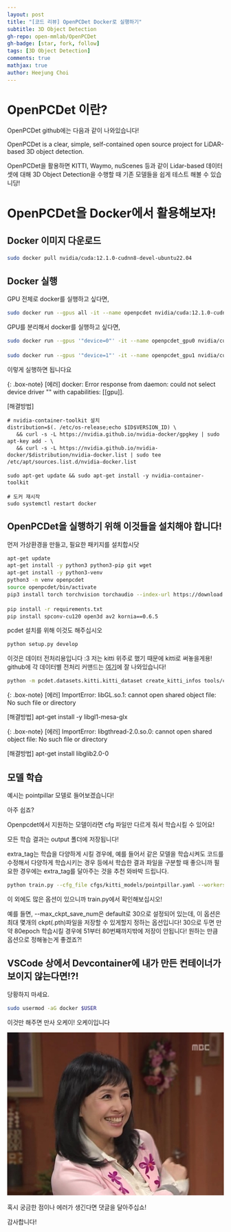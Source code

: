 ```yaml
---
layout: post
title: "[코드 리뷰] OpenPCDet Docker로 실행하기"
subtitle: 3D Object Detection
gh-repo: open-mmlab/OpenPCDet
gh-badge: [star, fork, follow]
tags: [3D Object Detection]
comments: true
mathjax: true
author: Heejung Choi
---
```


# OpenPCDet 이란?
OpenPCDet github에는 다음과 같이 나와있습니다!

OpenPCDet is a clear, simple, self-contained open source project for LiDAR-based 3D object detection.

OpenPCDet을 활용하면 KITTI, Waymo, nuScenes 등과 같이 Lidar-based 데이터셋에 대해 3D Object Detection을 수행할 때 기존 모델들을 쉽게 테스트 해볼 수 있습니당!


# OpenPCDet을 Docker에서 활용해보자!

## Docker 이미지 다운로드
```bash
sudo docker pull nvidia/cuda:12.1.0-cudnn8-devel-ubuntu22.04
```
## Docker 실행
GPU 전체로 docker를 실행하고 싶다면, 
```bash
sudo docker run --gpus all -it --name openpcdet nvidia/cuda:12.1.0-cudnn8-devel-ubuntu22.04
```

GPU를 분리해서 docker를 실행하고 싶다면,
```bash
sudo docker run --gpus '"device=0"' -it --name openpcdet_gpu0 nvidia/cuda:12.1.0-cudnn8-devel-ubuntu22.04

sudo docker run --gpus '"device=1"' -it --name openpcdet_gpu1 nvidia/cuda:12.1.0-cudnn8-devel-ubuntu22.04
```

이렇게 실행하면 됩니다요 

{: .box-note}
[에러] docker: Error response from daemon: could not select device driver "" with capabilities: [[gpu]]. 

[해결방법]
```
# nvidia-container-toolkit 설치
distribution=$(. /etc/os-release;echo $ID$VERSION_ID) \
   && curl -s -L https://nvidia.github.io/nvidia-docker/gpgkey | sudo apt-key add - \
   && curl -s -L https://nvidia.github.io/nvidia-docker/$distribution/nvidia-docker.list | sudo tee /etc/apt/sources.list.d/nvidia-docker.list
   
sudo apt-get update && sudo apt-get install -y nvidia-container-toolkit

# 도커 재시작
sudo systemctl restart docker
```

## OpenPCDet을 실행하기 위해 이것들을 설치해야 합니다!
먼저 가상환경을 만들고, 필요한 패키지를 설치합시닷

```bash
apt-get update
apt-get install -y python3 python3-pip git wget
apt-get install -y python3-venv
python3 -m venv openpcdet
source openpcdet/bin/activate
pip3 install torch torchvision torchaudio --index-url https://download.pytorch.org/whl/cu121

pip install -r requirements.txt
pip install spconv-cu120 open3d av2 kornia==0.6.5
```

pcdet 설치를 위해 이것도 해주십시오
```bash
python setup.py develop
```

이것은 데이터 전처리용입니다 :3 저는 kitti 위주로 했기 때문에 kitti로 써놓을게용! github에 각 데이터별 전처리 커맨드는 [여기](https://github.com/open-mmlab/OpenPCDet/blob/master/docs/GETTING_STARTED.md)에 잘 나와있습니다!

```bash
python -m pcdet.datasets.kitti.kitti_dataset create_kitti_infos tools/cfgs/dataset_configs/kitti_dataset.yaml 
```

{: .box-note}
[에러] ImportError: libGL.so.1: cannot open shared object file: No such file or directory

[해결방법] apt-get install -y libgl1-mesa-glx  

{: .box-note}
[에러] ImportError: libgthread-2.0.so.0: cannot open shared object file: No such file or directory

[해결방법] apt-get install libglib2.0-0

## 모델 학습
예시는 pointpillar 모델로 들어보겠습니다!

아주 쉽죠? 

Openpcdet에서 지원하는 모델이라면 cfg 파일만 다르게 줘서 학습시킬 수 있어요! 

모든 학습 결과는 output 폴더에 저장됩니다! 

extra_tag는 학습을 다양하게 시킬 경우에, 예를 들어서 같은 모델을 학습시켜도 코드를 수정해서 다양하게 학습시키는 경우 등에서 학습한 결과 파일을 구분할 때 좋으니까 필요한 경우에는 extra_tag를 달아주는 것을 추천 와바박 드립니다.

```bash
python train.py --cfg_file cfgs/kitti_models/pointpillar.yaml --workers [worker 개수] --epochs [학습 epoch 수] --extra_tag [별도로 붙일 tag이름, 필수 아님] --batch_size [batch size]
```
이 외에도 많은 옵션이 있으니까 train.py에서 확인해보십시오!

예를 들면, --max_ckpt_save_num은 default로 30으로 설정되어 있는데, 이 옵션은 최대 몇개의 ckpt(.pth)파일을 저장할 수 있게할지 정하는 옵션입니다! 30으로 두면 만약 80epoch 학습시킬 경우에 51부터 80번째까지밖에 저장이 안됩니다! 원하는 만큼 옵션으로 정해놓는게 좋겠죠?!

## VSCode 상에서 Devcontainer에 내가 만든 컨테이너가 보이지 않는다면!?!
당황하지 마세요.
```bash
sudo usermod -aG docker $USER
```
이것만 해주면 만사 오케이! 오케이입니다

![ok](/assets/img/mansaok.jpg)


혹시 궁금한 점이나 에러가 생긴다면 댓글을 달아주십쇼!

감사합니다!